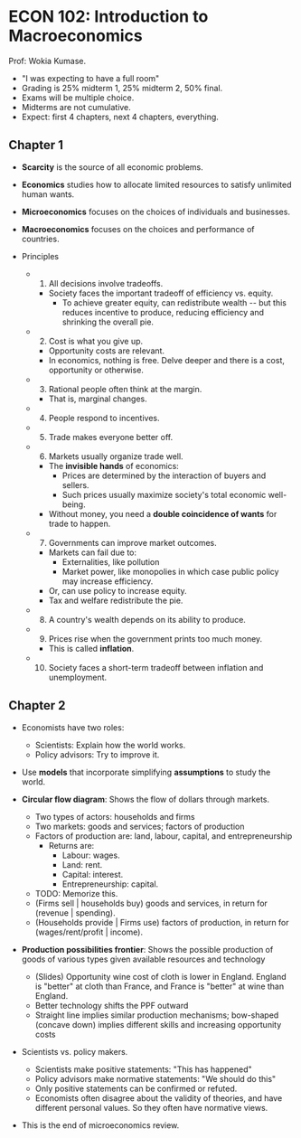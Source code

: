 # ECON 102: Introduction to Macroeconomics

Prof: Wokia Kumase.

- "I was expecting to have a full room"
- Grading is 25% midterm 1, 25% midterm 2, 50% final.
- Exams will be multiple choice.
- Midterms are not cumulative.
- Expect: first 4 chapters, next 4 chapters, everything.

## Chapter 1

- **Scarcity** is the source of all economic problems.
- **Economics** studies how to allocate limited resources to satisfy unlimited
  human wants.
- **Microeconomics** focuses on the choices of individuals and businesses.
- **Macroeconomics** focuses on the choices and performance of countries.

- Principles
  - 1. All decisions involve tradeoffs.
    - Society faces the important tradeoff of efficiency vs. equity.
      - To achieve greater equity, can redistribute wealth -- but this reduces
        incentive to produce, reducing efficiency and shrinking the overall
        pie.
  - 2. Cost is what you give up.
    - Opportunity costs are relevant.
    - In economics, nothing is free. Delve deeper and there is a cost,
      opportunity or otherwise.
  - 3. Rational people often think at the margin.
    - That is, marginal changes.
  - 4. People respond to incentives.
  - 5. Trade makes everyone better off.
  - 6. Markets usually organize trade well.
    - The **invisible hands** of economics:
      - Prices are determined by the interaction of buyers and sellers.
      - Such prices usually maximize society's total economic well-being.
    - Without money, you need a **double coincidence of wants** for trade to
      happen.
  - 7. Governments can improve market outcomes.
    - Markets can fail due to:
      - Externalities, like pollution
      - Market power, like monopolies
      in which case public policy may increase efficiency.
    - Or, can use policy to increase equity.
    - Tax and welfare redistribute the pie.
  - 8. A country's wealth depends on its ability to produce.
  - 9. Prices rise when the government prints too much money.
    - This is called **inflation**.
  - 10. Society faces a short-term tradeoff between inflation and unemployment.

## Chapter 2

- Economists have two roles:
  - Scientists: Explain how the world works.
  - Policy advisors: Try to improve it.
- Use **models** that incorporate simplifying **assumptions** to study the world.

- **Circular flow diagram**: Shows the flow of dollars through markets.
  - Two types of actors: households and firms
  - Two markets: goods and services; factors of production
  - Factors of production are: land, labour, capital, and entrepreneurship
    - Returns are:
      - Labour: wages.
      - Land: rent.
      - Capital: interest.
      - Entrepreneurship: capital.
  - TODO: Memorize this.
  - (Firms sell | households buy) goods and services, in return for (revenue | spending).
  - (Households provide | Firms use) factors of production, in return for (wages/rent/profit | income).

- **Production possibilities frontier**: Shows the possible production of goods
  of various types given available resources and technology
  - (Slides) Opportunity wine cost of cloth is lower in England. England is
    "better" at cloth than France, and France is "better" at wine than England.
  - Better technology shifts the PPF outward
  - Straight line implies similar production mechanisms; bow-shaped (concave
    down) implies different skills and increasing opportunity costs

- Scientists vs. policy makers.
  - Scientists make positive statements: "This has happened"
  - Policy advisors make normative statements: "We should do this"
  - Only positive statements can be confirmed or refuted.
  - Economists often disagree about the validity of theories, and have
    different personal values. So they often have normative views.

- This is the end of microeconomics review.
